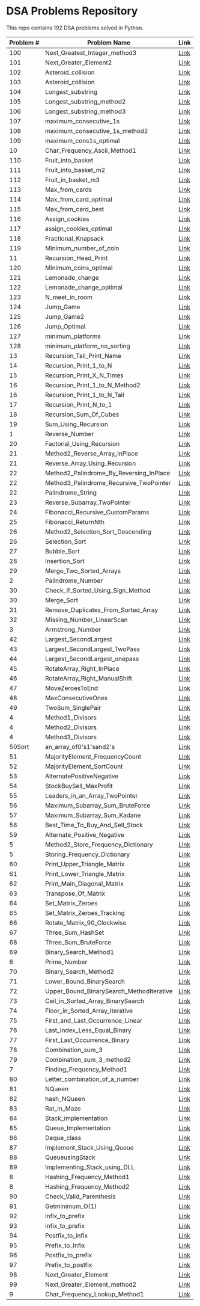 # DSA Problems Repository

This repo contains 192 DSA problems solved in Python.

| Problem # | Problem Name | Link |
|-----------|--------------|------|
| 100 | Next_Greatest_Integer_method3 | [Link](Prob100_Next_Greatest_Integer_method3.py) |
| 101 | Next_Greater_Element2 | [Link](Prob101_Next_Greater_Element2.py) |
| 102 | Asteroid_collision | [Link](Prob102_Asteroid_collision.py) |
| 103 | Asteroid_collision | [Link](Prob103_Asteroid_collision.py) |
| 104 | Longest_substring | [Link](Prob104_Longest_substring.py) |
| 105 | Longest_substring_method2 | [Link](Prob105_Longest_substring_method2.py) |
| 106 | Longest_substring_method3 | [Link](Prob106_Longest_substring_method3.py) |
| 107 | maximum_consecutive_1s | [Link](Prob107_maximum_consecutive_1s.py) |
| 108 | maximum_consecutive_1s_method2 | [Link](Prob108_maximum_consecutive_1s_method2.py) |
| 109 | maximum_cons1s_optimal | [Link](Prob109_maximum_cons1s_optimal.py) |
| 10 | Char_Frequency_Ascii_Method1 | [Link](Prob10_Char_Frequency_Ascii_Method1.py) |
| 110 | Fruit_into_basket | [Link](Prob110_Fruit_into_basket.py) |
| 111 | Fruit_into_basket_m2 | [Link](Prob111_Fruit_into_basket_m2.py) |
| 112 | Fruit_in_basket_m3 | [Link](Prob112_Fruit_in_basket_m3.py) |
| 113 | Max_from_cards | [Link](Prob113_Max_from_cards.py) |
| 114 | Max_from_card_optimal | [Link](Prob114_Max_from_card_optimal.py) |
| 115 | Max_from_card_best | [Link](Prob115_Max_from_card_best.py) |
| 116 | Assign_cookies | [Link](Prob116_Assign_cookies.py) |
| 117 | assign_cookies_optimal | [Link](Prob117_assign_cookies_optimal.py) |
| 118 | Fractional_Knapsack | [Link](Prob118_Fractional_Knapsack.py) |
| 119 | Minimum_number_of_coin | [Link](Prob119_Minimum_number_of_coin.py) |
| 11 | Recursion_Head_Print | [Link](Prob11_Recursion_Head_Print.py) |
| 120 | Minimum_coins_optimal | [Link](Prob120_Minimum_coins_optimal.py) |
| 121 | Lemonade_change | [Link](Prob121_Lemonade_change.py) |
| 122 | Lemonade_change_optimal | [Link](Prob122_Lemonade_change_optimal.py) |
| 123 | N_meet_in_room | [Link](Prob123_N_meet_in_room.py) |
| 124 | Jump_Game | [Link](Prob124_Jump_Game.py) |
| 125 | Jump_Game2 | [Link](Prob125_Jump_Game2.py) |
| 126 | Jump_Optimal | [Link](Prob126_Jump_Optimal.py) |
| 127 | minimum_platforms | [Link](Prob127_minimum_platforms.py) |
| 128 | minimum_platform_no_sorting | [Link](Prob128_minimum_platform_no_sorting.py) |
| 13 | Recursion_Tail_Print_Name | [Link](Prob13_Recursion_Tail_Print_Name.py) |
| 14 | Recursion_Print_1_to_N | [Link](Prob14_Recursion_Print_1_to_N.py) |
| 15 | Recursion_Print_X_N_Times | [Link](Prob15_Recursion_Print_X_N_Times.py) |
| 16 | Recursion_Print_1_to_N_Method2 | [Link](Prob16_Recursion_Print_1_to_N_Method2.py) |
| 16 | Recursion_Print_1_to_N_Tail | [Link](Prob16_Recursion_Print_1_to_N_Tail.py) |
| 17 | Recursion_Print_N_to_1 | [Link](Prob17_Recursion_Print_N_to_1.py) |
| 18 | Recursion_Sum_Of_Cubes | [Link](Prob18_Recursion_Sum_Of_Cubes.py) |
| 19 | Sum_Using_Recursion | [Link](Prob19_Sum_Using_Recursion.py) |
| 1 | Reverse_Number | [Link](Prob1_Reverse_Number.py) |
| 20 | Factorial_Using_Recursion | [Link](Prob20_Factorial_Using_Recursion.py) |
| 21 | Method2_Reverse_Array_InPlace | [Link](Prob21_Method2_Reverse_Array_InPlace.py) |
| 21 | Reverse_Array_Using_Recursion | [Link](Prob21_Reverse_Array_Using_Recursion.py) |
| 22 | Method2_Palindrome_By_Reversing_InPlace | [Link](Prob22_Method2_Palindrome_By_Reversing_InPlace.py) |
| 22 | Method3_Palindrome_Recursive_TwoPointer | [Link](Prob22_Method3_Palindrome_Recursive_TwoPointer.py) |
| 22 | Palindrome_String | [Link](Prob22_Palindrome_String.py) |
| 23 | Reverse_Subarray_TwoPointer | [Link](Prob23_Reverse_Subarray_TwoPointer.py) |
| 24 | Fibonacci_Recursive_CustomParams | [Link](Prob24_Fibonacci_Recursive_CustomParams.py) |
| 25 | Fibonacci_ReturnNth | [Link](Prob25_Fibonacci_ReturnNth.py) |
| 26 | Method2_Selection_Sort_Descending | [Link](Prob26_Method2_Selection_Sort_Descending.py) |
| 26 | Selection_Sort | [Link](Prob26_Selection_Sort.py) |
| 27 | Bubble_Sort | [Link](Prob27_Bubble_Sort.py) |
| 28 | Insertion_Sort | [Link](Prob28_Insertion_Sort.py) |
| 29 | Merge_Two_Sorted_Arrays | [Link](Prob29_Merge_Two_Sorted_Arrays.py) |
| 2 | Palindrome_Number | [Link](Prob2_Palindrome_Number.py) |
| 30 | Check_If_Sorted_Using_Sign_Method | [Link](Prob30_Check_If_Sorted_Using_Sign_Method.py) |
| 30 | Merge_Sort | [Link](Prob30_Merge_Sort.py) |
| 31 | Remove_Duplicates_From_Sorted_Array | [Link](Prob31_Remove_Duplicates_From_Sorted_Array.py) |
| 32 | Missing_Number_LinearScan | [Link](Prob32_Missing_Number_LinearScan.py) |
| 3 | Armstrong_Number | [Link](Prob3_Armstrong_Number.py) |
| 42 | Largest_SecondLargest | [Link](Prob42_Largest_SecondLargest.py) |
| 43 | Largest_SecondLargest_TwoPass | [Link](Prob43_Largest_SecondLargest_TwoPass.py) |
| 44 | Largest_SecondLargest_onepass | [Link](Prob44_Largest_SecondLargest_onepass.py) |
| 45 | RotateArray_Right_InPlace | [Link](Prob45_RotateArray_Right_InPlace.py) |
| 46 | RotateArray_Right_ManualShift | [Link](Prob46_RotateArray_Right_ManualShift.py) |
| 47 | MoveZeroesToEnd | [Link](Prob47_MoveZeroesToEnd.py) |
| 48 | MaxConsecutiveOnes | [Link](Prob48_MaxConsecutiveOnes.py) |
| 49 | TwoSum_SinglePair | [Link](Prob49_TwoSum_SinglePair.py) |
| 4 | Method1_Divisors | [Link](Prob4_Method1_Divisors.py) |
| 4 | Method2_Divisors | [Link](Prob4_Method2_Divisors.py) |
| 4 | Method3_Divisors | [Link](Prob4_Method3_Divisors.py) |
| 50Sort | an_array_of0's1'sand2's | [Link](Prob50Sort_an_array_of0's1'sand2's.py) |
| 51 | MajorityElement_FrequencyCount | [Link](Prob51_MajorityElement_FrequencyCount.py) |
| 52 | MajorityElement_SortCount | [Link](Prob52_MajorityElement_SortCount.py) |
| 53 | AlternatePositiveNegative | [Link](Prob53_AlternatePositiveNegative.py) |
| 54 | StockBuySell_MaxProfit | [Link](Prob54_StockBuySell_MaxProfit.py) |
| 55 | Leaders_in_an_Array_TwoPointer | [Link](Prob55_Leaders_in_an_Array_TwoPointer.py) |
| 56 | Maximum_Subarray_Sum_BruteForce | [Link](Prob56_Maximum_Subarray_Sum_BruteForce.py) |
| 57 | Maximum_Subarray_Sum_Kadane | [Link](Prob57_Maximum_Subarray_Sum_Kadane.py) |
| 58 | Best_Time_To_Buy_And_Sell_Stock | [Link](Prob58_Best_Time_To_Buy_And_Sell_Stock.py) |
| 59 | Alternate_Positive_Negative | [Link](Prob59_Alternate_Positive_Negative.py) |
| 5 | Method2_Store_Frequency_Dictionary | [Link](Prob5_Method2_Store_Frequency_Dictionary.py) |
| 5 | Storing_Frequency_Dictionary | [Link](Prob5_Storing_Frequency_Dictionary.py) |
| 60 | Print_Upper_Triangle_Matrix | [Link](Prob60_Print_Upper_Triangle_Matrix.py) |
| 61 | Print_Lower_Triangle_Matrix | [Link](Prob61_Print_Lower_Triangle_Matrix.py) |
| 62 | Print_Main_Diagonal_Matrix | [Link](Prob62_Print_Main_Diagonal_Matrix.py) |
| 63 | Transpose_Of_Matrix | [Link](Prob63_Transpose_Of_Matrix.py) |
| 64 | Set_Matrix_Zeroes | [Link](Prob64_Set_Matrix_Zeroes.py) |
| 65 | Set_Matrix_Zeroes_Tracking | [Link](Prob65_Set_Matrix_Zeroes_Tracking.py) |
| 66 | Rotate_Matrix_90_Clockwise | [Link](Prob66_Rotate_Matrix_90_Clockwise.py) |
| 67 | Three_Sum_HashSet | [Link](Prob67_Three_Sum_HashSet.py) |
| 68 | Three_Sum_BruteForce | [Link](Prob68_Three_Sum_BruteForce.py) |
| 69 | Binary_Search_Method1 | [Link](Prob69_Binary_Search_Method1.py) |
| 6 | Prime_Number | [Link](Prob6_Prime_Number.py) |
| 70 | Binary_Search_Method2 | [Link](Prob70_Binary_Search_Method2.py) |
| 71 | Lower_Bound_BinarySearch | [Link](Prob71_Lower_Bound_BinarySearch.py) |
| 72 | Upper_Bound_BinarySearch_MethodIterative | [Link](Prob72_Upper_Bound_BinarySearch_MethodIterative.py) |
| 73 | Ceil_in_Sorted_Array_BinarySearch | [Link](Prob73_Ceil_in_Sorted_Array_BinarySearch.py) |
| 74 | Floor_in_Sorted_Array_Iterative | [Link](Prob74_Floor_in_Sorted_Array_Iterative.py) |
| 75 | First_and_Last_Occurrence_Linear | [Link](Prob75_First_and_Last_Occurrence_Linear.py) |
| 76 | Last_Index_Less_Equal_Binary | [Link](Prob76_Last_Index_Less_Equal_Binary.py) |
| 77 | First_Last_Occurrence_Binary | [Link](Prob77_First_Last_Occurrence_Binary.py) |
| 78 | Combination_sum_3 | [Link](Prob78_Combination_sum_3.py) |
| 79 | Combination_sum_3_method2 | [Link](Prob79_Combination_sum_3_method2.py) |
| 7 | Finding_Frequency_Method1 | [Link](Prob7_Finding_Frequency_Method1.py) |
| 80 | Letter_combination_of_a_number | [Link](Prob80_Letter_combination_of_a_number.py) |
| 81 | NQueen | [Link](Prob81_NQueen.py) |
| 82 | hash_NQueen | [Link](Prob82_hash_NQueen.py) |
| 83 | Rat_in_Maze | [Link](Prob83_Rat_in_Maze.py) |
| 84 | Stack_implementation | [Link](Prob84_Stack_implementation.py) |
| 85 | Queue_Implementation | [Link](Prob85_Queue_Implementation.py) |
| 86 | Deque_class | [Link](Prob86_Deque_class.py) |
| 87 | Implement_Stack_Using_Queue | [Link](Prob87_Implement_Stack_Using_Queue.py) |
| 88 | QueueusingStack | [Link](Prob88_QueueusingStack.py) |
| 89 | Implementing_Stack_using_DLL | [Link](Prob89_Implementing_Stack_using_DLL.py) |
| 8 | Hashing_Frequency_Method1 | [Link](Prob8_Hashing_Frequency_Method1.py) |
| 8 | Hashing_Frequency_Method2 | [Link](Prob8_Hashing_Frequency_Method2.py) |
| 90 | Check_Valid_Parenthesis | [Link](Prob90_Check_Valid_Parenthesis.py) |
| 91 | Getminimum_O(1) | [Link](Prob91_Getminimum_O(1).py) |
| 92 | infix_to_prefix | [Link](Prob92_infix_to_prefix.py) |
| 93 | infix_to_prefix | [Link](Prob93_infix_to_prefix.py) |
| 94 | Postfix_to_infix | [Link](Prob94_Postfix_to_infix.py) |
| 95 | Prefix_to_Infix | [Link](Prob95_Prefix_to_Infix.py) |
| 96 | Postfix_to_prefix | [Link](Prob96_Postfix_to_prefix.py) |
| 97 | Prefix_to_postfix | [Link](Prob97_Prefix_to_postfix.py) |
| 98 | Next_Greater_Element | [Link](Prob98_Next_Greater_Element.py) |
| 99 | Next_Greater_Element_method2 | [Link](Prob99_Next_Greater_Element_method2.py) |
| 9 | Char_Frequency_Lookup_Method1 | [Link](Prob9_Char_Frequency_Lookup_Method1.py) |